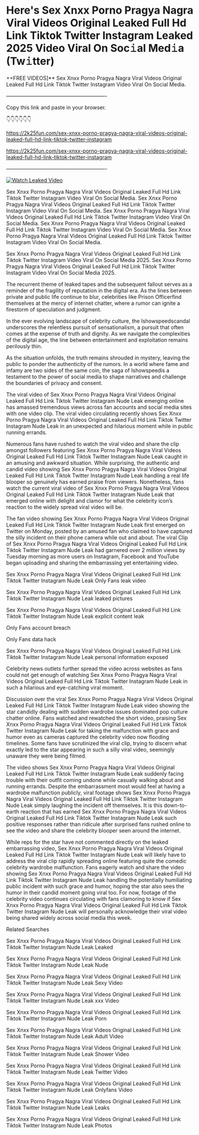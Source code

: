 # Here's Sex ️Xnxx ️Porno Pragya Nagra Viral Videos Original Leaked Full Hd Link Tiktok Twitter Instagram Leaked 2025 Video Viral On Soc𝚒al Med𝚒a (Tw𝚒tter)

++FREE VIDEOS]** Sex ️Xnxx ️Porno Pragya Nagra Viral Videos Original Leaked Full Hd Link Tiktok Twitter Instagram Video Viral On Social Media.

———————————————————-

Copy this link and paste in your browser.

👇👇👇👇👇👇

https://2k25fun.com/sex-️xnxx-️porno-pragya-nagra-viral-videos-original-leaked-full-hd-link-tiktok-twitter-instagram

https://2k25fun.com/sex-️xnxx-️porno-pragya-nagra-viral-videos-original-leaked-full-hd-link-tiktok-twitter-instagram

———————————————————-

[![Watch Leaked Video](https://miro.medium.com/v2/resize:fit:828/format:webp/1*cilzJN44JGOrTw9NJCrNHA.gif "Watch Leaked Video")](https://2k25fun.com/sex-️xnxx-️porno-pragya-nagra-viral-videos-original-leaked-full-hd-link-tiktok-twitter-instagram)

Sex ️Xnxx ️Porno Pragya Nagra Viral Videos Original Leaked Full Hd Link Tiktok Twitter Instagram Video Viral On Social Media. Sex ️Xnxx ️Porno Pragya Nagra Viral Videos Original Leaked Full Hd Link Tiktok Twitter Instagram Video Viral On Social Media. Sex ️Xnxx ️Porno Pragya Nagra Viral Videos Original Leaked Full Hd Link Tiktok Twitter Instagram Video Viral On Social Media. Sex ️Xnxx ️Porno Pragya Nagra Viral Videos Original Leaked Full Hd Link Tiktok Twitter Instagram Video Viral On Social Media. Sex ️Xnxx ️Porno Pragya Nagra Viral Videos Original Leaked Full Hd Link Tiktok Twitter Instagram Video Viral On Social Media.

Sex ️Xnxx ️Porno Pragya Nagra Viral Videos Original Leaked Full Hd Link Tiktok Twitter Instagram Video Viral On Social Media 2025. Sex ️Xnxx ️Porno Pragya Nagra Viral Videos Original Leaked Full Hd Link Tiktok Twitter Instagram Video Viral On Social Media 2025.

The recurrent theme of leaked tapes and the subsequent fallout serves as a reminder of the fragility of reputation in the digital era. As the lines between private and public life continue to blur, celebrities like Prison Officerfind themselves at the mercy of internet chatter, where a rumor can ignite a firestorm of speculation and judgment.

In the ever evolving landscape of celebrity culture, the Ishowspeedscandal underscores the relentless pursuit of sensationalism, a pursuit that often comes at the expense of truth and dignity. As we navigate the complexities of the digital age, the line between entertainment and exploitation remains perilously thin.

As the situation unfolds, the truth remains shrouded in mystery, leaving the public to ponder the authenticity of the rumors. In a world where fame and infamy are two sides of the same coin, the saga of Ishowspeedis a testament to the power of social media to shape narratives and challenge the boundaries of privacy and consent.

The viral video of Sex ️Xnxx ️Porno Pragya Nagra Viral Videos Original Leaked Full Hd Link Tiktok Twitter Instagram Nude Leak emerging online has amassed tremendous views across fan accounts and social media sites with one video clip. The viral video circulating recently shows Sex ️Xnxx ️Porno Pragya Nagra Viral Videos Original Leaked Full Hd Link Tiktok Twitter Instagram Nude Leak in an unexpected and hilarious moment while in public running errands.

Numerous fans have rushed to watch the viral video and share the clip amongst followers featuring Sex ️Xnxx ️Porno Pragya Nagra Viral Videos Original Leaked Full Hd Link Tiktok Twitter Instagram Nude Leak caught in an amusing and awkward situation. While surprising, the authentic and candid video showing Sex ️Xnxx ️Porno Pragya Nagra Viral Videos Original Leaked Full Hd Link Tiktok Twitter Instagram Nude Leak handling a real life blooper so genuinely has earned praise from viewers. Nonetheless, fans watch the current viral video of Sex ️Xnxx ️Porno Pragya Nagra Viral Videos Original Leaked Full Hd Link Tiktok Twitter Instagram Nude Leak that emerged online with delight and clamor for what the celebrity icon’s reaction to the widely spread viral video will be.

The fan video showing Sex ️Xnxx ️Porno Pragya Nagra Viral Videos Original Leaked Full Hd Link Tiktok Twitter Instagram Nude Leak first emerged on Twitter on Monday, posted by an amused fan who claimed to have captured the silly incident on their phone camera while out and about. The viral Clip of Sex ️Xnxx ️Porno Pragya Nagra Viral Videos Original Leaked Full Hd Link Tiktok Twitter Instagram Nude Leak had garnered over 2 million views by Tuesday morning as more users on Instagram, Facebook and YouTube began uploading and sharing the embarrassing yet entertaining video.

Sex ️Xnxx ️Porno Pragya Nagra Viral Videos Original Leaked Full Hd Link Tiktok Twitter Instagram Nude Leak Only Fans leak video

Sex ️Xnxx ️Porno Pragya Nagra Viral Videos Original Leaked Full Hd Link Tiktok Twitter Instagram Nude Leak leaked pictures

Sex ️Xnxx ️Porno Pragya Nagra Viral Videos Original Leaked Full Hd Link Tiktok Twitter Instagram Nude Leak explicit content leak

Only Fans account breach

Only Fans data hack

Sex ️Xnxx ️Porno Pragya Nagra Viral Videos Original Leaked Full Hd Link Tiktok Twitter Instagram Nude Leak personal information exposed

Celebrity news outlets further spread the video across websites as fans could not get enough of watching Sex ️Xnxx ️Porno Pragya Nagra Viral Videos Original Leaked Full Hd Link Tiktok Twitter Instagram Nude Leak in such a hilarious and eye-catching viral moment.

Discussion over the viral Sex ️Xnxx ️Porno Pragya Nagra Viral Videos Original Leaked Full Hd Link Tiktok Twitter Instagram Nude Leak video showing the star candidly dealing with sudden wardrobe issues dominated pop culture chatter online. Fans watched and rewatched the short video, praising Sex ️Xnxx ️Porno Pragya Nagra Viral Videos Original Leaked Full Hd Link Tiktok Twitter Instagram Nude Leak for taking the malfunction with grace and humor even as cameras captured the celebrity video now flooding timelines. Some fans have scrutinized the viral clip, trying to discern what exactly led to the star appearing in such a silly viral video, seemingly unaware they were being filmed.

The video shows Sex ️Xnxx ️Porno Pragya Nagra Viral Videos Original Leaked Full Hd Link Tiktok Twitter Instagram Nude Leak suddenly facing trouble with their outfit coming undone while casually walking about and running errands. Despite the embarrassment most would feel at having a wardrobe malfunction publicly, viral footage shows Sex ️Xnxx ️Porno Pragya Nagra Viral Videos Original Leaked Full Hd Link Tiktok Twitter Instagram Nude Leak simply laughing the incident off themselves. It is this down-to-earth reaction that has earned Sex ️Xnxx ️Porno Pragya Nagra Viral Videos Original Leaked Full Hd Link Tiktok Twitter Instagram Nude Leak such positive responses rather than ridicule after surprised fans rushed online to see the video and share the celebrity blooper seen around the internet.

While reps for the star have not commented directly on the leaked embarrassing video, Sex ️Xnxx ️Porno Pragya Nagra Viral Videos Original Leaked Full Hd Link Tiktok Twitter Instagram Nude Leak will likely have to address the viral clip rapidly spreading online featuring quite the comedic celebrity wardrobe malfunction. Fans eagerly watch and share the video showing Sex ️Xnxx ️Porno Pragya Nagra Viral Videos Original Leaked Full Hd Link Tiktok Twitter Instagram Nude Leak handling the potentially humiliating public incident with such grace and humor, hoping the star also sees the humor in their candid moment going viral too. For now, footage of the celebrity video continues circulating with fans clamoring to know if Sex ️Xnxx ️Porno Pragya Nagra Viral Videos Original Leaked Full Hd Link Tiktok Twitter Instagram Nude Leak will personally acknowledge their viral video being shared widely across social media this week.

Related Searches

Sex ️Xnxx ️Porno Pragya Nagra Viral Videos Original Leaked Full Hd Link Tiktok Twitter Instagram Nude Leak Leaked

Sex ️Xnxx ️Porno Pragya Nagra Viral Videos Original Leaked Full Hd Link Tiktok Twitter Instagram Nude Leak Nude

Sex ️Xnxx ️Porno Pragya Nagra Viral Videos Original Leaked Full Hd Link Tiktok Twitter Instagram Nude Leak Sexy Video

Sex ️Xnxx ️Porno Pragya Nagra Viral Videos Original Leaked Full Hd Link Tiktok Twitter Instagram Nude Leak xxx Video

Sex ️Xnxx ️Porno Pragya Nagra Viral Videos Original Leaked Full Hd Link Tiktok Twitter Instagram Nude Leak Porn

Sex ️Xnxx ️Porno Pragya Nagra Viral Videos Original Leaked Full Hd Link Tiktok Twitter Instagram Nude Leak Adult Video

Sex ️Xnxx ️Porno Pragya Nagra Viral Videos Original Leaked Full Hd Link Tiktok Twitter Instagram Nude Leak Shower Video

Sex ️Xnxx ️Porno Pragya Nagra Viral Videos Original Leaked Full Hd Link Tiktok Twitter Instagram Nude Leak Twitter Video

Sex ️Xnxx ️Porno Pragya Nagra Viral Videos Original Leaked Full Hd Link Tiktok Twitter Instagram Nude Leak Onlyfans Video

Sex ️Xnxx ️Porno Pragya Nagra Viral Videos Original Leaked Full Hd Link Tiktok Twitter Instagram Nude Leak Leaks

Sex ️Xnxx ️Porno Pragya Nagra Viral Videos Original Leaked Full Hd Link Tiktok Twitter Instagram Nude Leak Photos